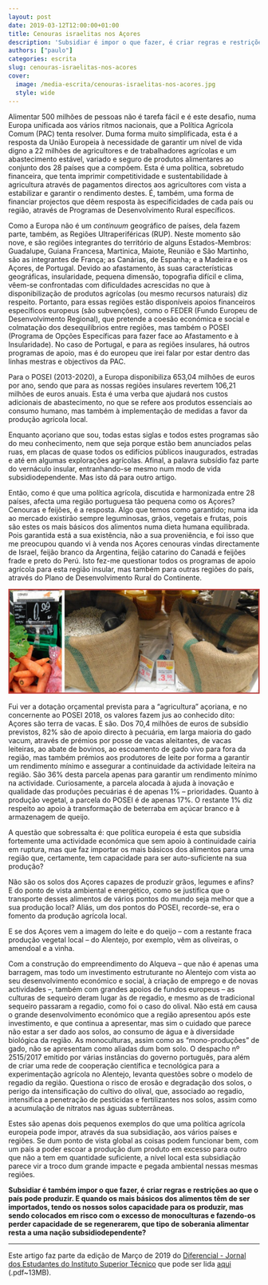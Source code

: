 ```yaml
---
layout: post
date: 2019-03-12T12:00:00+01:00
title: Cenouras israelitas nos Açores
description: 'Subsidiar é impor o que fazer, é criar regras e restrições ao que o país pode produzir. E quando os mais básicos dos alimentos têm de ser importados, que tipo de soberania alimentar resta a uma nação subsidiodependente?'
authors: ["paulo"]
categories: escrita
slug: cenouras-israelitas-nos-acores
cover:
  image: /media-escrita/cenouras-israelitas-nos-acores.jpg
  style: wide
---
```


Alimentar 500 milhões de pessoas não é tarefa fácil e é este desafio, numa Europa unificada aos vários ritmos nacionais, que a Política Agrícola Comum (PAC) tenta resolver. Duma forma muito simplificada, esta é a resposta da União Europeia à necessidade de garantir um nível de vida digno a 22 milhões de agricultores e de trabalhadores agrícolas e um abastecimento estável, variado e seguro de produtos alimentares ao conjunto dos 28 países que a compõem. Esta é uma política, sobretudo financeira, que tenta imprimir competitividade e sustentabilidade à agricultura através de pagamentos directos aos agricultores com vista a estabilizar e garantir o rendimento destes. É, também, uma forma de financiar projectos que dêem resposta às especificidades de cada país ou região, através de Programas de Desenvolvimento Rural específicos.

Como a Europa não é um <em>continuum</em> geográfico de países, dela fazem parte, também, as Regiões Ultraperiféricas (RUP). Neste momento são nove, e são regiões integrantes do território de alguns Estados-Membros: Guadalupe, Guiana Francesa, Martinica, Maiote, Reunião e São Martinho, são as integrantes de França; as Canárias, de Espanha; e a Madeira e os Açores, de Portugal. Devido ao afastamento, às suas características geográficas, insularidade, pequena dimensão, topografia difícil e clima, vêem-se confrontadas com dificuldades acrescidas no que à disponibilização de produtos agrícolas (ou mesmo recursos naturais) diz respeito. Portanto, para essas regiões estão disponíveis apoios financeiros específicos europeus (são subvenções), como o FEDER (Fundo Europeu de Desenvolvimento Regional), que pretende a coesão económica e social e colmatação dos desequilíbrios entre regiões, mas também o POSEI (Programa de Opções Específicas para fazer face ao Afastamento e à Insularidade). No caso de Portugal, e para as regiões insulares, há outros programas de apoio, mas é do europeu que irei falar por estar dentro das linhas mestras e objectivos da PAC.

Para o POSEI (2013-2020), a Europa disponibiliza 653,04 milhões de euros por ano, sendo que para as nossas regiões insulares revertem 106,21 milhões de euros anuais. Esta é uma verba que ajudará nos custos adicionais de abastecimento, no que se refere aos produtos essenciais ao consumo humano, mas também à implementação de medidas a favor da produção agrícola local.

Enquanto açoriano que sou, todas estas siglas e todos estes programas são do meu conhecimento, nem que seja porque estão bem anunciados pelas ruas, em placas de quase todos os edifícios públicos inaugurados, estradas e até em algumas explorações agrícolas. Afinal, a palavra subsídio faz parte do vernáculo insular, entranhando-se mesmo num modo de vida subsidiodependente. Mas isto dá para outro artigo.

Então, como é que uma política agrícola, discutida e harmonizada entre 28 países, afecta uma região portuguesa tão pequena como os Açores? Cenouras e feijões, é a resposta. Algo que temos como garantido; numa ida ao mercado existirão sempre leguminosas, grãos, vegetais e frutas, pois são estes os mais básicos dos alimentos numa dieta humana equilibrada. Pois garantida está a sua existência, não a sua proveniência, e foi isso que me preocupou quando vi à venda nos Açores cenouras vindas directamente de Israel, feijão branco da Argentina, feijão catarino do Canadá e feijões frade e preto do Perú. Isto fez-me questionar todos os programas de apoio agrícola para esta região insular, mas também para outras regiões do país, através do Plano de Desenvolvimento Rural do Continente.

![](/media-escrita/cenouras-feijoes.jpg)

Fui ver a dotação orçamental prevista para a “agricultura” açoriana, e no concernente ao POSEI 2018, os valores fazem jus ao conhecido dito: Açores são terra de vacas. E são. Dos 70,4 milhões de euros de subsídio previstos, 82% são de apoio directo à pecuária, em larga maioria do gado vacum, através de prémios por posse de vacas aleitantes, de vacas leiteiras, ao abate de bovinos, ao escoamento de gado vivo para fora da região, mas também prémios aos produtores de leite por forma a garantir um rendimento mínimo e assegurar a continuidade da actividade leiteira na região. São 36% desta parcela apenas para garantir um rendimento mínimo na actividade. Curiosamente, a parcela alocada à ajuda à inovação e qualidade das produções pecuárias é de apenas 1% – prioridades. Quanto à produção vegetal, a parcela do POSEI é de apenas 17%. O restante 1% diz respeito ao apoio à transformação de beterraba em açúcar branco e à armazenagem de queijo.

A questão que sobressalta é: que política europeia é esta que subsidia fortemente uma actividade económica que sem apoio à continuidade cairia em ruptura, mas que faz importar os mais básicos dos alimentos para uma região que, certamente, tem capacidade para ser auto-suficiente na sua produção?

Não são os solos dos Açores capazes de produzir grãos, legumes e afins? E do ponto de vista ambiental e energético, como se justifica que o transporte desses alimentos de vários pontos do mundo seja melhor que a sua produção local? Aliás, um dos pontos do POSEI, recorde-se, era o fomento da produção agrícola local.

E se dos Açores vem a imagem do leite e do queijo – com a restante fraca produção vegetal local – do Alentejo, por exemplo, vêm as oliveiras, o amendoal e a vinha.

Com a construção do empreendimento do Alqueva – que não é apenas uma barragem, mas todo um investimento estruturante no Alentejo com vista ao seu desenvolvimento económico e social, à criação de emprego e de novas actividades –, também com grandes apoios de fundos europeus – as culturas de sequeiro deram lugar às de regadio, e mesmo as de tradicional sequeiro passaram a regadio, como foi o caso do olival. Não está em causa o grande desenvolvimento económico que a região apresentou após este investimento, e que continua a apresentar, mas sim o cuidado que parece não estar a ser dado aos solos, ao consumo de água e à diversidade biológica da região. As monoculturas, assim como as “mono-produções” de gado, não se apresentam como aliadas dum bom solo. O despacho nº 2515/2017 emitido por várias instâncias do governo português, para além de criar uma rede de cooperação científica e tecnológica para a experimentação agrícola no Alentejo, levanta questões sobre o modelo de regadio da região. Questiona o risco de erosão e degradação dos solos, o perigo da intensificação do cultivo do olival, que, associado ao regadio, intensifica a penetração de pesticidas e fertilizantes nos solos, assim como a acumulação de nitratos nas águas subterrâneas.

Estes são apenas dois pequenos exemplos do que uma política agrícola europeia pode impor, através da sua subsidiação, aos vários países e regiões. Se dum ponto de vista global as coisas podem funcionar bem, com um país a poder escoar a produção dum produto em excesso para outro que não a tem em quantidade suficiente, a nível local esta subsidiação parece vir a troco dum grande impacte e pegada ambiental nessas mesmas regiões.

**Subsidiar é também impor o que fazer, é criar regras e restrições ao que o país pode produzir. E quando os mais básicos dos alimentos têm de ser importados, tendo os nossos solos capacidade para os produzir, mas sendo colocados em risco com o excesso de monoculturas e fazendo-os perder capacidade de se regenerarem, que tipo de soberania alimentar resta a uma nação subsidiodependente?**

---
<i class="fas fa-info" aria-hidden="true" style="color:#c3423f"></i>
Este artigo faz parte da edição de  Março de 2019 do [Diferencial - Jornal dos Estudantes do Instituto Superior Técnico](http://diferencial.tecnico.ulisboa.pt/) que pode ser lida [aqui](https://diferencial.tecnico.ulisboa.pt/wp-content/uploads/2019/03/A-UE-nao-esta-online.pdf) (.pdf~13MB).
